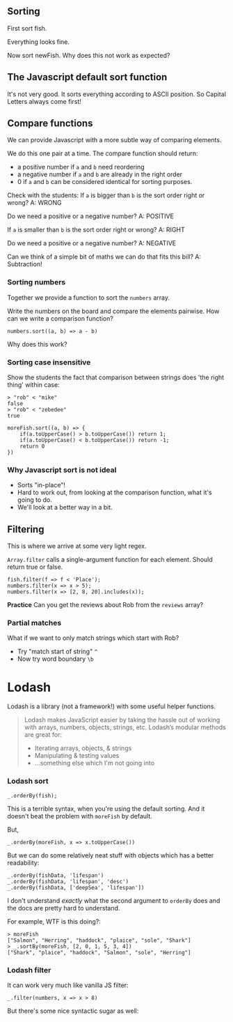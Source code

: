 ## Sorting

First sort fish.

Everything looks fine.

Now sort newFish. Why does this not work as expected?

## The Javascript default sort function

It's not very good. It sorts everything according to ASCII position. So Capital Letters always come first!

## Compare functions

We can provide Javascript with a more subtle way of comparing elements.

We do this one pair at a time. The compare function should return:

- a positive number if `a` and `b` need reordering
- a negative number if `a` and `b` are already in the right order
- 0 if `a` and `b` can be considered identical for sorting purposes.

Check with the students:
If `a` is bigger than `b` is the sort order right or wrong? A: WRONG

Do we need a positive or a negative number? A: POSITIVE

If `a` is smaller than `b` is the sort order right or wrong? A: RIGHT

Do we need a positive or a negative number? A: NEGATIVE

Can we think of a simple bit of maths we can do that fits this bill? A: Subtraction!

### Sorting numbers

Together we provide a function to sort the `numbers` array.

Write the numbers on the board and compare the elements pairwise. How can we write a comparison function?

```
numbers.sort((a, b) => a - b)
```

Why does this work?

### Sorting case insensitive

Show the students the fact that comparison between strings does 'the right thing' within case:

```
> "rob" < "mike"
false
> "rob" < "zebedee"
true
```

```
moreFish.sort((a, b) => {
	if(a.toUpperCase() > b.toUpperCase()) return 1;
	if(a.toUpperCase() < b.toUpperCase()) return -1;
	return 0
})
```

### Why Javascript sort is not ideal
- Sorts "in-place"!
- Hard to work out, from looking at the comparison function, what it's going to do.
- We'll look at a better way in a bit.

## Filtering
This is where we arrive at some very light regex.

`Array.filter` calls a single-argument function for each element. Should return true or false.

```
fish.filter(f => f < 'Place');
numbers.filter(x => x > 5);
numbers.filter(x => [2, 8, 20].includes(x));
```

**Practice** Can you get the reviews about Rob from the `reviews` array?

### Partial matches
What if we want to only match strings which start with Rob?

- Try "match start of string" `^`
- Now try word boundary `\b`

# Lodash

Lodash is a library (not a framework!) with some useful helper functions.

> Lodash makes JavaScript easier by taking the hassle out of working with arrays, numbers, objects, strings, etc.
Lodash’s modular methods are great for:
> - Iterating arrays, objects, & strings
> - Manipulating & testing values
> - ...something else which I'm not going into

### Lodash sort

```
_.orderBy(fish);
```
This is a terrible syntax, when you're using the default sorting.
And it doesn't beat the problem with `moreFish` by default.

But,
```
_.orderBy(moreFish, x => x.toUpperCase())
```

But we can do some relatively neat stuff with objects which has a better readability:
```
_.orderBy(fishData, 'lifespan')
_.orderBy(fishData, 'lifespan', 'desc')
_.orderBy(fishData, ['deepSea', 'lifespan'])
```

I don't understand *exactly* what the second argument to `orderBy` does and the docs are pretty hard to understand.

For example, WTF is this doing?:

```
> moreFish
["Salmon", "Herring", "haddock", "plaice", "sole", "Shark"]
> _.sortBy(moreFish, [2, 0, 1, 5, 3, 4])
["Shark", "plaice", "haddock", "Salmon", "sole", "Herring"]
```

### Lodash filter
It can work very much like vanilla JS filter:
```
_.filter(numbers, x => x > 8)
```

But there's some nice syntactic sugar as well:

```
